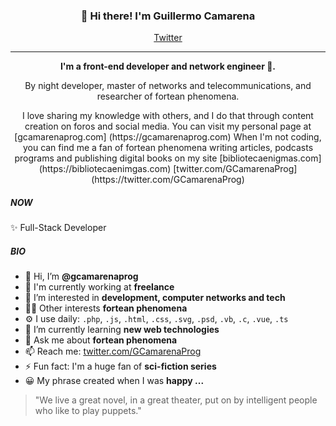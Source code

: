 <h3 align="center">👋 Hi there! I'm Guillermo Camarena</h3>
<p align="center">
  <a href="https://twitter.com/GCamarenaProg">Twitter</a>
</p>

---

<p align="center"><b> I'm a front-end developer and network engineer 👾.</b></p>

<p align="center">By night developer, master of networks and telecommunications, and researcher of fortean phenomena.</p>

<p align="center">I love sharing my knowledge with others, and I do that through content creation on foros and social media. You can visit my personal page at [gcamarenaprog.com] (https://gcamarenaprog.com) When I'm not coding, you can find me a fan of 
fortean phenomena writing articles, podcasts programs and publishing digital books on my site [bibliotecaenigmas.com](https://bibliotecaenimgas.com) [twitter.com/GCamarenaProg](https://twitter.com/GCamarenaProg)
</p>


##### NOW
✨ Full-Stack Developer

##### BIO
- 👋 Hi, I’m **@gcamarenaprog**
- 🏢 I'm currently working at **freelance**
- 👀 I’m interested in **development, computer networks and tech**
- 🤘🏼 Other interests **fortean phenomena**
- ⚙️ I use daily: `.php`, `.js`, `.html`, `.css`, `.svg`, `.psd`, `.vb`, `.c`, `.vue`, `.ts`
- 🌱 I’m currently learning **new web technologies**
- 💬 Ask me about **fortean phenomena**
- 📫 Reach me: [twitter.com/GCamarenaProg](https://twitter.com/GCamarenaProg)
- ⚡️ Fun fact: I'm a huge fan of **sci-fiction series**
- 😀 My phrase created when I was **happy ...**

 > "We live a great novel, in a great theater, put on by intelligent people who like to play puppets."

<!---
gcamarenaprog/gcamarenaprog is a ✨ special ✨ repository because its `README.md` (this file) appears on your GitHub profile.
You can click the Preview link to take a look at your changes.
--->
